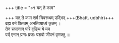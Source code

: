 +++
title = "०१ यत् ते काम"

+++
यत् ते काम शर्म त्रिवरूथम् उद्भिद् +++(Bhatt. udbhir)+++  
ब्रह्म वर्म विततम् अनतिव्याध्यं कृतम् ।  
तेन सपत्नान् परि वृङ्धि ये मम  
पर्य् एनान् प्राणः प्रजाः पशवो जीवनं वृणक्तु ॥